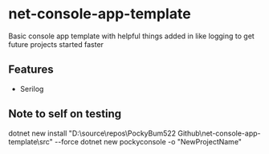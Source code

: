 # net-console-app-template
Basic console app template with helpful things added in like logging to get future projects started faster

## Features
* Serilog

## Note to self on testing
dotnet new install "D:\source\repos\PockyBum522 Github\net-console-app-template\src" --force 
dotnet new pockyconsole -o "NewProjectName"

